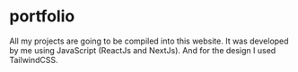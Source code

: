 # portfolio
All my projects are going to be compiled into this website.
It was developed by me using JavaScript (ReactJs and NextJs). And for the design I used TailwindCSS.
